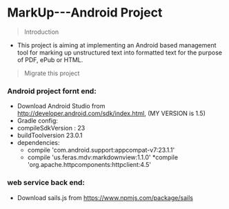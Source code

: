 # MarkUp---Android Project

> Introduction

  - This project is aiming at implementing an Android based management tool for marking up unstructured text into
  formatted text for the purpose of PDF, ePub or HTML.

> Migrate this project


 ### Android project fornt end:
  
  * Download Android Studio from  http://developer.android.com/sdk/index.html, (MY VERSION is 1.5)
  * Gradle config: 
   * compileSdkVersion : 23
   * buildToolversion 23.0.1
   * dependencies:
      *  compile 'com.android.support:appcompat-v7:23.1.1'
      *  compile 'us.feras.mdv:markdownview:1.1.0'
      *compile 'org.apache.httpcomponents:httpclient:4.5'

  ### web service back end:
  * Download sails.js from https://www.npmjs.com/package/sails
